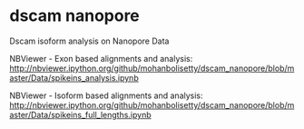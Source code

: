 # dscam nanopore
Dscam isoform analysis on Nanopore Data

NBViewer - Exon based alignments and analysis:
http://nbviewer.ipython.org/github/mohanbolisetty/dscam_nanopore/blob/master/Data/spikeins_analysis.ipynb

NBViewer - Isoform based alignments and analysis:
http://nbviewer.ipython.org/github/mohanbolisetty/dscam_nanopore/blob/master/Data/spikeins_full_lengths.ipynb
